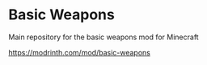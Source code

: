 # Basic Weapons

Main repository for the basic weapons mod for Minecraft

https://modrinth.com/mod/basic-weapons
